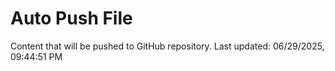 # Auto Push File

Content that will be pushed to GitHub repository.
Last updated: 06/29/2025, 09:44:51 PM